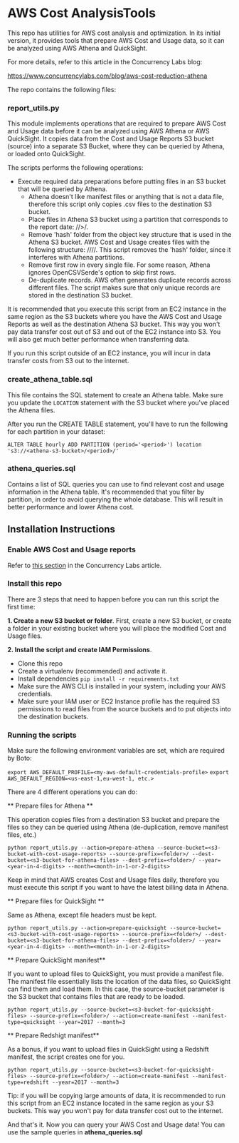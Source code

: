 # AWS Cost AnalysisTools


This repo has utilities for AWS cost analysis and optimization. In its initial version, it provides tools that prepare AWS Cost and Usage data, so it can be analyzed using AWS Athena and QuickSight.

For more details, refer to this article in the Concurrency Labs blog:

https://www.concurrencylabs.com/blog/aws-cost-reduction-athena

The repo contains the following files:

### report_utils.py

This module implements operations that are required to prepare AWS Cost and Usage data before it can
be analyzed using AWS Athena or AWS QuickSight. It copies data from the Cost and Usage Reports S3 bucket (source)
into a separate S3 Bucket, where they can be queried by Athena, or loaded onto QuickSight.

The scripts performs the following operations:

* Execute required data preparations before putting files in an S3 bucket that will be queried by Athena.
  * Athena doesn't like manifest files or anything that is not a data file, therefore this script only
      copies .csv files to the destination S3 bucket.
  * Place files in Athena S3 bucket using a partition that corresponds to the report date:
           <aws-cost-usage-bucket>/<prefix>/><period>/<csv-file>.
  * Remove 'hash' folder from the object key structure that is used in the Athena S3 bucket. AWS Cost and Usage creates
           files with the following structure: <aws-cost-usage-bucket>/<prefix>/<period>/<hash>/<csv-file>. This script removes the 'hash' folder, since
           it interferes with Athena partitions.
  * Remove first row in every single file. For some reason, Athena ignores OpenCSVSerde's option to skip first rows.
  * De-duplicate records. AWS often generates duplicate records across different files. The script makes sure that
    only unique records are stored in the destination S3 bucket.


It is recommended that you execute this script from an EC2 instance in the same region as the S3 buckets
where you have the AWS Cost and Usage Reports as well as the destination Athena S3 bucket. This
way you won't pay data transfer cost out of S3 and out of the EC2 instance into S3. You will also get
much better performance when transferring data. 

If you run this script outside of an EC2 instance, you will incur in data transfer costs from S3 out to the internet.


### create_athena_table.sql

This file contains the SQL statement to create an Athena table. Make sure you update the ```LOCATION``` statement with the S3 bucket where you've
placed the Athena files.

After you run the CREATE TABLE statement, you'll have to run the following for each partition in your dataset:

```
ALTER TABLE hourly ADD PARTITION (period='<period>') location 's3://<athena-s3-bucket>/<period>/'
```



### athena_queries.sql

Contains a list of SQL queries you can use to find relevant cost and usage information in the Athena table. 
It's recommended that you filter by partition, in order to avoid querying the whole database.
This will result in better performance and lower Athena cost.


## Installation Instructions

### Enable AWS Cost and Usage reports

Refer to <a href="https://www.concurrencylabs.com/blog/aws-cost-reduction-athena/#enable" target="new">this section</a> in the Concurrency Labs article.


### Install this repo


There are 3 steps that need to happen before you can run this script the first time:

**1. Create a new S3 bucket or folder**.
First, create a new S3 bucket, or create a folder in your existing bucket where you will
place the modified Cost and Usage files.

**2. Install the script and create IAM Permissions**.
 
* Clone this repo
* Create a virtualenv (recommended) and activate it.
* Install dependencies ```pip install -r requirements.txt```
* Make sure the AWS CLI is installed in your system, including your AWS credentials.
* Make sure your IAM user or EC2 Instance profile has the required S3 permissions
 to read files from the source buckets and to put objects into the destination buckets.


### Running the scripts

Make sure the following environment variables are set, which are required by Boto:

```export AWS_DEFAULT_PROFILE=<my-aws-default-credentials-profile>```
```export AWS_DEFAULT_REGION=<us-east-1,eu-west-1, etc.>```


There are 4 different operations you can do:

** Prepare files for Athena **

This operation copies files from a destination S3 bucket and prepare the files so they
can be queried using Athena (de-duplication, remove manifest files, etc.)

```
python report_utils.py --action=prepare-athena --source-bucket=<s3-bucket-with-cost-usage-reports> --source-prefix=<folder>/ --dest-bucket=<s3-bucket-for-athena-files> --dest-prefix=<folder>/ --year=<year-in-4-digits> --month=<month-in-1-or-2-digits>
```

Keep in mind that AWS creates Cost and Usage files daily, therefore you must execute this
script if you want to have the latest billing data in Athena.  

** Prepare files for QuickSight **

Same as Athena, except file headers must be kept.

```
python report_utils.py --action=prepare-quicksight --source-bucket=<s3-bucket-with-cost-usage-reports> --source-prefix=<folder>/ --dest-bucket=<s3-bucket-for-athena-files> --dest-prefix=<folder>/ --year=<year-in-4-digits> --month=<month-in-1-or-2-digits>
```

** Prepare QuickSight manifest**

If you want to upload files to QuickSight, you must provide a manifest file. The manifest file essentially
lists the location of the data files, so QuickSight can find them and load them. In this case, the source-bucket parameter
is the S3 bucket that contains files that are ready to be loaded.

```
python report_utils.py --source-bucket=<s3-bucket-for-quicksight-files> --source-prefix=<folder>/ --action=create-manifest --manifest-type=quicksight --year=2017 --month=3
```

** Prepare Redshigt manifest**

As a bonus, if you want to upload files in QuickSight using a Redshift manifest, the script creates one for you.

```
python report_utils.py --source-bucket=<s3-bucket-for-quicksight-files> --source-prefix=<folder>/ --action=create-manifest --manifest-type=redshift --year=2017 --month=3
```

Tip: if you will be copying large amounts of data, it is recommended to run this script from an EC2
instance located in the same region as your S3 buckets. This way you won't pay for data
transfer cost out to the internet.



And that's it. Now you can query your AWS Cost and Usage data! You can use the sample queries in **athena_queries.sql**






